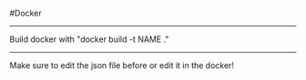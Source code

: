 #Docker

---

Build docker with "docker build -t NAME ."

---

Make sure to edit the json file before or edit it in the docker!
